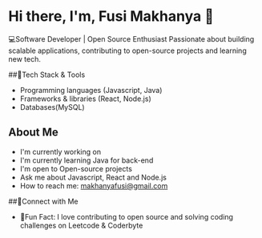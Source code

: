 # Hi there, I'm, Fusi Makhanya 👋

💻Software Developer | Open Source Enthusiast 
Passionate about building scalable applications, contributing to open-source projects and learning new tech.

##🔧Tech Stack & Tools
- Programming languages (Javascript, Java)
- Frameworks & libraries (React, Node.js)
- Databases(MySQL)

## About Me
- I'm currently working on
- I'm currently learning Java for back-end
- I'm open to Open-source projects
- Ask me about Javascript, React and  Node.js
- How to reach me: makhanyafusi@gmail.com


##🤝Connect with Me
- 🔔Fun Fact: I love contributing to open source and solving coding challenges on Leetcode & Coderbyte
